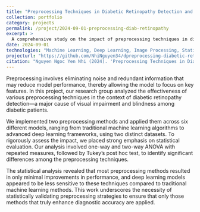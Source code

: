 ```yaml
---
title: "Preprocessing Techniques in Diabetic Retinopathy Detection and Diagnosis"
collection: portfolio
category: projects
permalink: /project/2024-09-01-preprocessing-diab-retinopathy
excerpt: >
  A comprehensive study on the impact of preprocessing techniques in diabetic retinopathy detection, with an emphasis on statistical analysis to evaluate their effectiveness.
date: 2024-09-01
technologies: "Machine Learning, Deep Learning, Image Processing, Statistical Analysis"
projecturl: "https://github.com/NhiNguyen34/dpreprocessing-diabetic-retinopathy"
citation: "Nguyen Ngoc Yen Nhi (2024). 'Preprocessing Techniques in Diabetic Retinopathy Detection and Diagnosis.' Emphasizing statistical evaluation to determine the impact of preprocessing methods."
---
```

Preprocessing involves eliminating noise and redundant information that may reduce model performance, thereby allowing the model to focus on key features. In this project, our research group analyzed the effectiveness of various preprocessing techniques in the context of diabetic retinopathy detection—a major cause of visual impairment and blindness among diabetic patients.

We implemented two preprocessing methods and applied them across six different models, ranging from traditional machine learning algorithms to advanced deep learning frameworks, using two distinct datasets. To rigorously assess the impact, we placed strong emphasis on statistical evaluation. Our analysis involved one-way and two-way ANOVA with repeated measures, followed by Tukey’s post hoc test, to identify significant differences among the preprocessing techniques.

The statistical analysis revealed that most preprocessing methods resulted in only minimal improvements in performance, and deep learning models appeared to be less sensitive to these techniques compared to traditional machine learning methods. This work underscores the necessity of statistically validating preprocessing strategies to ensure that only those methods that truly enhance diagnostic accuracy are applied.
